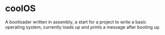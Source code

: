 # coolOS
A bootloader written in assembly, a start for a project to write a basic operating system, currently loads up and prints a message after booting up.
